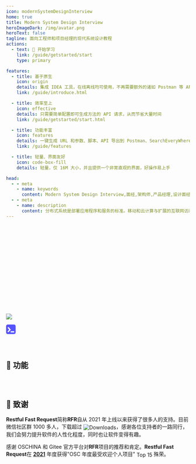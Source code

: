 ```yaml
---
icon: modernSystemDesignInterview
home: true
title: Modern System Design Interview
heroImageDark: /img/avatar.png
heroText: false
tagline: 面向工程师和项目经理的现代系统设计教程
actions:
  - text: 🚀 开始学习
    link: /guide/getstarted/start
    type: primary

features:
  - title: 基于原生
    icon: origin
    details: 集成 IDEA 工具，在线离线均可使用，不再需要额外的诸如 Postman 等 API 调试工具
    link: /guide/introduce.html

  - title: 效率至上
    icon: effective
    details: 只需要简单配置即可生成方法的 API 请求，从而节省大量时间
    link: /guide/getstarted/start.html

  - title: 功能丰富
    icon: features
    details: 一键生成 URL 和参数、脚本、API 导出到 Postman、SearchEveryWhere 搜索、发送 API 请求、下载文件、存储历史请求，各种功能一应俱全
    link: /guide/features

  - title: 轻量、界面友好
    icon: code-box-fill
    details: 轻量，仅 16M 大小，并且提供一个非常直观的界面，好操作易上手

head:
  - - meta
    - name: keywords
      content: Modern System Design Interview,面经,架构师,产品经理,设计面经
  - - meta
    - name: description
      content: 分布式系统是部署应用程序和服务的标准。移动和云计算与扩展的互联网访问相结合，使系统设计成为现代开发人员的核心技能.本教程将为您提供现代系统设计的另一种视角，并赋予工程师、建筑师、和产品经理深入研究复杂的问题。到最后，您将准备好设计能够随用户扩展并保持可用性的更大系统
---
```


<div style="height:230px"></div>

[![](https://badgen.net/badge/Github/ModernSystemDesign/21D789?icon=github)](https://github.com/ITTranlationClub/ModernSystemDesignInterview)

<div >
  <a href="https://www.educative.io"><svg viewBox="0 0 100 100" fill="currentColor" style="color:#5553FF" xmlns="http://www.w3.org/2000/svg" height="26px" class="hide-enterprise-nav text-logo dark:text-white"><path d="M83.3333 0H16.6667C7.46115 0 0 7.46115 0 16.6667V83.326C0 92.5315 7.46115 99.9927 16.6593 99.9927H83.326C92.5315 99.9927 100 92.5388 100 83.3333V16.6667C100 7.46115 92.5388 0 83.3333 0ZM22.4861 81.5597L14.871 74.5896C14.3433 74.0985 14.3067 73.2703 14.7977 72.7353L31.479 54.5001C31.9261 54.0164 31.9408 53.2762 31.5157 52.7704L15.9191 34.2348C15.4573 33.6778 15.5233 32.8569 16.0803 32.3879L23.9666 25.7402C24.5236 25.2785 25.3445 25.3445 25.8135 25.9015L48.7101 53.1369C49.1352 53.6426 49.1205 54.3829 48.6734 54.8739L24.333 81.4937C23.842 82.0141 23.0211 82.0507 22.4934 81.567L22.4861 81.5597ZM85.5981 81.1346C85.5981 81.8602 85.0117 82.4465 84.2861 82.4465H48.9226C48.197 82.4465 47.6107 81.8602 47.6107 81.1346V71.416C47.6107 70.6904 48.197 70.1041 48.9226 70.1041H84.2861C85.0117 70.1041 85.5981 70.6904 85.5981 71.416V81.1346Z" fill="currentColor"></path></svg></a></div>


<div style="height:30px"></div>

<div style="height:10px"></div>

## 🥇 功能

<div style="height:30px"></div>

## 🎉 致谢

**Restful Fast Request**简称**RFR**自从 2021 年上线以来获得了很多人的支持。目前微信社区群 1000 多人，下载超过 <img src="https://img.shields.io/jetbrains/plugin/d/16988?color=FE2857" alt="Downloads" loading="lazy" style="vertical-align: middle;">，感谢各位支持者的一路同行，我们会努力提升软件的人性化程度，同时也让软件变得有趣。

感谢 OSCHINA 和 Gitee 官方平台对**RFR**项目的推荐和肯定。**Restful Fast Request**在 [**2021**](https://www.oschina.net/question/2918182_2324736) 年度获得"OSC 年度最受欢迎个人项目" <span class="badge tip" style="vertical-align: middle;">Top 15</span> 殊荣。


<div style="height:100px"></div>




[plugin]: https://plugins.jetbrains.com/plugin/16988
[plugin-img]: https://img.shields.io/badge/plugin-Restful_Fast_Request-x.svg?logo=IntelliJ%20IDEA
